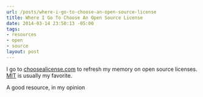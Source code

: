 ```yaml
---
url: /posts/where-i-go-to-choose-an-open-source-license
title: Where I Go To Choose An Open Source License
date: 2014-03-14 23:50:13 -05:00
tags:
- resources
- open
- source
layout: post
---
```


I go to [choosealicense.com](http://choosealicense.com) to refresh my memory on open source licenses.  [MIT](http://choosealicense.com/licenses/mit/) is usually my favorite.

A good resource, in my opinion
